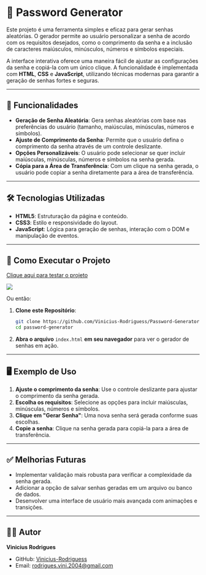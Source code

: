
# 🔑 **Password Generator**

Este projeto é uma ferramenta simples e eficaz para gerar senhas aleatórias. O gerador permite ao usuário personalizar a senha de acordo com os requisitos desejados, como o comprimento da senha e a inclusão de caracteres maiúsculos, minúsculos, números e símbolos especiais.

A interface interativa oferece uma maneira fácil de ajustar as configurações da senha e copiá-la com um único clique. A funcionalidade é implementada com **HTML**, **CSS** e **JavaScript**, utilizando técnicas modernas para garantir a geração de senhas fortes e seguras.

---

## 🚀 **Funcionalidades**

- **Geração de Senha Aleatória**: Gera senhas aleatórias com base nas preferências do usuário (tamanho, maiúsculas, minúsculas, números e símbolos).
- **Ajuste de Comprimento da Senha**: Permite que o usuário defina o comprimento da senha através de um controle deslizante.
- **Opções Personalizáveis**: O usuário pode selecionar se quer incluir maiúsculas, minúsculas, números e símbolos na senha gerada.
- **Cópia para a Área de Transferência**: Com um clique na senha gerada, o usuário pode copiar a senha diretamente para a área de transferência.

---

## 🛠️ **Tecnologias Utilizadas**

- **HTML5**: Estruturação da página e conteúdo.
- **CSS3**: Estilo e responsividade do layout.
- **JavaScript**: Lógica para geração de senhas, interação com o DOM e manipulação de eventos.

---

## 🔧 **Como Executar o Projeto**

<a href="https://vinicius-rodriguess.github.io/Password-Generator/">Clique aqui para testar o projeto</a>

<img src="./src/img/gerador de senha .png"/>

Ou então:

1. **Clone este Repositório**:

   ```bash
   git clone https://github.com/Vinicius-Rodriguess/Password-Generator.git
   cd password-generator
   ```

2. **Abra o arquivo** `index.html` **em seu navegador** para ver o gerador de senhas em ação.

---

## 🖥️ **Exemplo de Uso**

1. **Ajuste o comprimento da senha**: Use o controle deslizante para ajustar o comprimento da senha gerada.
2. **Escolha os requisitos**: Selecione as opções para incluir maiúsculas, minúsculas, números e símbolos.
3. **Clique em "Gerar Senha"**: Uma nova senha será gerada conforme suas escolhas.
4. **Copie a senha**: Clique na senha gerada para copiá-la para a área de transferência.

---

## ✅ **Melhorias Futuras**

- Implementar validação mais robusta para verificar a complexidade da senha gerada.
- Adicionar a opção de salvar senhas geradas em um arquivo ou banco de dados.
- Desenvolver uma interface de usuário mais avançada com animações e transições.

---

## 👨‍💻 **Autor**

**Vinicius Rodrigues**

- GitHub: [Vinicius-Rodriguess](https://github.com/Vinicius-Rodriguess)
- Email: rodrigues.vini.2004@gmail.com
